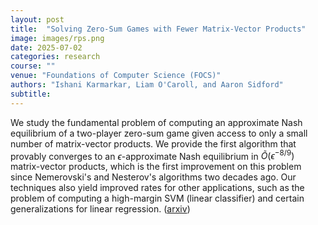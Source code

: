 ```yaml
---
layout: post
title:  "Solving Zero-Sum Games with Fewer Matrix-Vector Products"
image: images/rps.png
date: 2025-07-02
categories: research
course: ""  
venue: "Foundations of Computer Science (FOCS)"
authors: "Ishani Karmarkar, Liam O'Caroll, and Aaron Sidford"
subtitle:
---
```

We study the fundamental problem of computing an approximate Nash equilibrium of a two-player zero-sum game given access to only a small number of matrix-vector products. We provide the first algorithm that provably converges to an $\epsilon$-approximate Nash equilibrium in $\tilde{O}(\epsilon^{-8/9})$ matrix-vector products, which is the first improvement on this problem since Nemerovski's and Nesterov's algorithms two decades ago. Our techniques also yield improved rates for other applications, such as the problem of computing a high-margin SVM (linear classifier) and certain generalizations for linear regression. (<a href="https://arxiv.org/abs/2509.04426">arxiv</a>)



